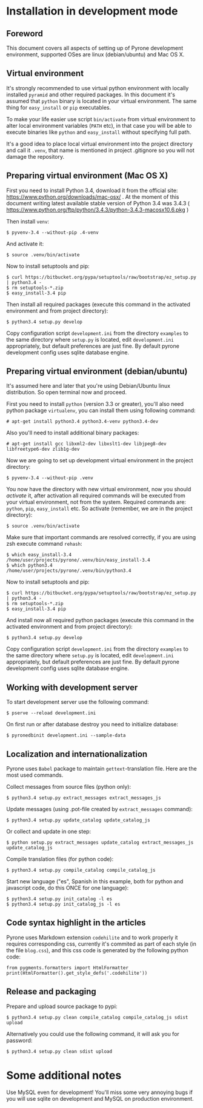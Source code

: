 Installation in development mode
================================


Foreword
--------

This document covers all aspects of setting up of Pyrone development environment, supported OSes are
linux (debian/ubuntu) and Mac OS X.


Virtual environment
-------------------

It's strongly recommended to use virtual python environment with locally 
installed `pyramid` and other required packages. In this document
it's assumed that `python` binary is located in your virtual environment.
The same thing for `easy_install` or `pip` executables.

To make your life easier use script `bin/activate` from virtual environment to 
alter local environment variables (`PATH` etc), in that case you will be able
to execute binaries like `python` and `easy_install` without specifying full path.

It's a good idea to place local virtual environment into the project directory and 
call it `.venv`, that name is mentioned in project .gitignore so you will not damage
the repository.


Preparing virtual environment (Mac OS X)
----------------------------------------

First you need to install Python 3.4, download it from the official 
site: https://www.python.org/downloads/mac-osx/ . At the moment of this document writing
latest available stable version of Python 3.4 was 3.4.3 
( https://www.python.org/ftp/python/3.4.3/python-3.4.3-macosx10.6.pkg )

Then install `venv`:

    $ pyvenv-3.4 --without-pip .4-venv

And activate it:

    $ source .venv/bin/activate

Now to install setuptools and pip:

    $ curl https://bitbucket.org/pypa/setuptools/raw/bootstrap/ez_setup.py | python3.4 -
    $ rm setuptools-*.zip
    $ easy_install-3.4 pip

Then install all required packages (execute this command in the activated 
environment and from project directory):

    $ python3.4 setup.py develop

Copy configuration script `development.ini` from the directory `examples` to the same directory 
where `setup.py` is located, edit `development.ini` appropriately, but default preferences are 
just fine. By default pyrone development config uses sqlite database
engine.


Preparing virtual environment (debian/ubuntu)
---------------------------------------------

It's assumed here and later that you're using Debian/Ubuntu linux distribution. So open
terminal now and proceed.

First you need to install `python` (version 3.3 or greater), you'll also
need python package `virtualenv`, you can install them using following command:

    # apt-get install python3.4 python3.4-venv python3.4-dev

Also you'll need to install additional binary packages:

    # apt-get install gcc libxml2-dev libxslt1-dev libjpeg8-dev libfreetype6-dev zlib1g-dev
    
Now we are going to set up development virtual environment in the project directory:

    $ pyvenv-3.4 --without-pip .venv

You now have the directory with new virtual environment, now you should *activate* it, after 
activation all required commands will be executed from your virtual environment, not from the
system. Required commands are: `python`, `pip`, `easy_install` etc. So activate (remember,
we are in the project directory):

    $ source .venv/bin/activate

Make sure that important commands are resolved correctly, if you are using zsh 
execute command `rehash`:

    $ which easy_install-3.4
    /home/user/projects/pyrone/.venv/bin/easy_install-3.4
    $ which python3.4
    /home/user/projects/pyrone/.venv/bin/python3.4

Now to install setuptools and pip:

    $ curl https://bitbucket.org/pypa/setuptools/raw/bootstrap/ez_setup.py | python3.4 -
    $ rm setuptools-*.zip
    $ easy_install-3.4 pip

And install now all required python packages (execute this command in the activated 
environment and from project directory):

    $ python3.4 setup.py develop

Copy configuration script `development.ini` from the directory `examples` to the same directory 
where `setup.py` is located, edit `development.ini` appropriately, but default preferences are 
just fine. By default pyrone development config uses sqlite database
engine.


Working with development server
-------------------------------

To start development server use the following command:

    $ pserve --reload development.ini

On first run or after database destroy you need to initialize database:

    $ pyronedbinit development.ini --sample-data


Localization and internationalization
-------------------------------------

Pyrone uses `Babel` package to maintain `gettext`-translation file. Here are the most used
commands.

Collect messages from source files (python only):

    $ python3.4 setup.py extract_messages extract_messages_js

Update messages (using .pot-file created by `extract_messages` command):

    $ python3.4 setup.py update_catalog update_catalog_js

Or collect and update in one step:

    $ python setup.py extract_messages update_catalog extract_messages_js update_catalog_js

Compile translation files (for python code):

    $ python3.4 setup.py compile_catalog compile_catalog_js

Start new language ("es", Spanish in this example, both for python and javascript code, do this ONCE for one language):

    $ python3.4 setup.py init_catalog -l es
    $ python3.4 setup.py init_catalog_js -l es


Code syntax highlight in the articles
-------------------------------------

Pyrone uses Markdown extension `codehilite` and to work properly it requires corresponding
css, currently it's commited as part of each style (in the file `blog.css`), and this css code
is generated by the following python code:

    from pygments.formatters import HtmlFormatter
    print(HtmlFormatter().get_style_defs('.codehilite'))


Release and packaging
---------------------

Prepare and upload source package to pypi:

    $ python3.4 setup.py clean compile_catalog compile_catalog_js sdist upload

Alternatively you could use the following command, it will ask you for password:

    $ python3.4 setup.py clean sdist upload


Some additional notes
=====================


Use MySQL even for development! You'll miss some very annoying bugs if you will use sqlite
on development and MySQL on production environment. 